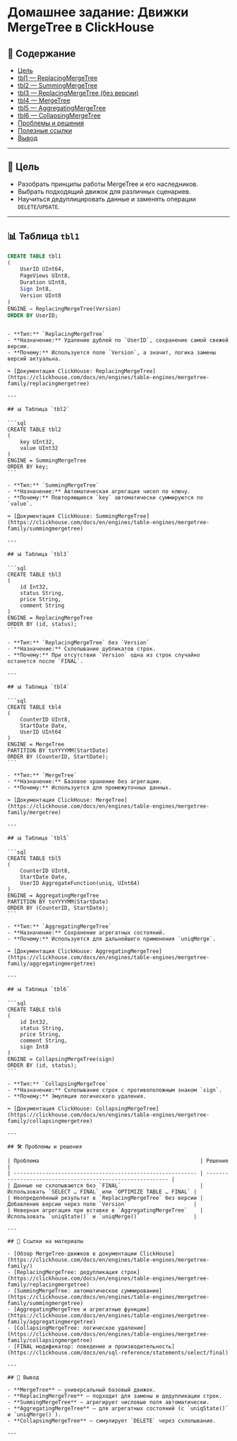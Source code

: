 # Домашнее задание: Движки MergeTree в ClickHouse

## 📑 Содержание

- [Цель](#-цель)
- [tbl1 — ReplacingMergeTree](#-таблица-tbl1)
- [tbl2 — SummingMergeTree](#-таблица-tbl2)
- [tbl3 — ReplacingMergeTree (без версии)](#-таблица-tbl3)
- [tbl4 — MergeTree](#-таблица-tbl4)
- [tbl5 — AggregatingMergeTree](#-таблица-tbl5)
- [tbl6 — CollapsingMergeTree](#-таблица-tbl6)
- [Проблемы и решения](#-проблемы-и-решения)
- [Полезные ссылки](#-ссылки-на-материалы)
- [Вывод](#вывод)

---

## 🎯 Цель

- Разобрать принципы работы MergeTree и его наследников.
- Выбрать подходящий движок для различных сценариев.
- Научиться дедуплицировать данные и заменять операции `DELETE`/`UPDATE`.

---

## 📊 Таблица `tbl1`

```sql
CREATE TABLE tbl1
(
    UserID UInt64,
    PageViews UInt8,
    Duration UInt8,
    Sign Int8,
    Version UInt8
)
ENGINE = ReplacingMergeTree(Version)
ORDER BY UserID;
```

````

- **Тип:** `ReplacingMergeTree`
- **Назначение:** Удаление дублей по `UserID`, сохранение самой свежей версии.
- **Почему:** Используется поле `Version`, а значит, логика замены версий актуальна.

➡️ [Документация ClickHouse: ReplacingMergeTree](https://clickhouse.com/docs/en/engines/table-engines/mergetree-family/replacingmergetree)

---

## 📊 Таблица `tbl2`

```sql
CREATE TABLE tbl2
(
    key UInt32,
    value UInt32
)
ENGINE = SummingMergeTree
ORDER BY key;
```

- **Тип:** `SummingMergeTree`
- **Назначение:** Автоматическая агрегация чисел по ключу.
- **Почему:** Повторяющиеся `key` автоматически суммируются по `value`.

➡️ [Документация ClickHouse: SummingMergeTree](https://clickhouse.com/docs/en/engines/table-engines/mergetree-family/summingmergetree)

---

## 📊 Таблица `tbl3`

```sql
CREATE TABLE tbl3
(
    id Int32,
    status String,
    price String,
    comment String
)
ENGINE = ReplacingMergeTree
ORDER BY (id, status);
```

- **Тип:** `ReplacingMergeTree` без `Version`
- **Назначение:** Схлопывание дубликатов строк.
- **Почему:** При отсутствии `Version` одна из строк случайно останется после `FINAL`.

---

## 📊 Таблица `tbl4`

```sql
CREATE TABLE tbl4
(
    CounterID UInt8,
    StartDate Date,
    UserID UInt64
)
ENGINE = MergeTree
PARTITION BY toYYYYMM(StartDate)
ORDER BY (CounterID, StartDate);
```

- **Тип:** `MergeTree`
- **Назначение:** Базовое хранение без агрегации.
- **Почему:** Используется для промежуточных данных.

➡️ [Документация ClickHouse: MergeTree](https://clickhouse.com/docs/en/engines/table-engines/mergetree-family/mergetree)

---

## 📊 Таблица `tbl5`

```sql
CREATE TABLE tbl5
(
    CounterID UInt8,
    StartDate Date,
    UserID AggregateFunction(uniq, UInt64)
)
ENGINE = AggregatingMergeTree
PARTITION BY toYYYYMM(StartDate)
ORDER BY (CounterID, StartDate);
```

- **Тип:** `AggregatingMergeTree`
- **Назначение:** Сохранение агрегатных состояний.
- **Почему:** Используется для дальнейшего применения `uniqMerge`.

➡️ [Документация ClickHouse: AggregatingMergeTree](https://clickhouse.com/docs/en/engines/table-engines/mergetree-family/aggregatingmergetree)

---

## 📊 Таблица `tbl6`

```sql
CREATE TABLE tbl6
(
    id Int32,
    status String,
    price String,
    comment String,
    sign Int8
)
ENGINE = CollapsingMergeTree(sign)
ORDER BY (id, status);
```

- **Тип:** `CollapsingMergeTree`
- **Назначение:** Схлопывание строк с противоположным знаком `sign`.
- **Почему:** Эмуляция логического удаления.

➡️ [Документация ClickHouse: CollapsingMergeTree](https://clickhouse.com/docs/en/engines/table-engines/mergetree-family/collapsingmergetree)

---

## 🛠 Проблемы и решения

| Проблема                                                   | Решение                                                    |
| ---------------------------------------------------------- | ---------------------------------------------------------- |
| Данные не схлопываются без `FINAL`                         | Использовать `SELECT … FINAL` или `OPTIMIZE TABLE … FINAL` |
| Неопределённый результат в `ReplacingMergeTree` без версии | Добавление версии через поле `Version`                     |
| Неверная агрегация при вставке в `AggregatingMergeTree`    | Использовать `uniqState()` и `uniqMerge()`                 |

---

## 🔗 Ссылки на материалы

- [Обзор MergeTree-движков в документации ClickHouse](https://clickhouse.com/docs/en/engines/table-engines/mergetree-family/)
- [ReplacingMergeTree: дедупликация строк](https://clickhouse.com/docs/en/engines/table-engines/mergetree-family/replacingmergetree)
- [SummingMergeTree: автоматическое суммирование](https://clickhouse.com/docs/en/engines/table-engines/mergetree-family/summingmergetree)
- [AggregatingMergeTree и агрегатные функции](https://clickhouse.com/docs/en/engines/table-engines/mergetree-family/aggregatingmergetree)
- [CollapsingMergeTree: логическое удаление](https://clickhouse.com/docs/en/engines/table-engines/mergetree-family/collapsingmergetree)
- [FINAL модификатор: поведение и производительность](https://clickhouse.com/docs/en/sql-reference/statements/select/final)

---

## 🧾 Вывод

- **MergeTree** — универсальный базовый движок.
- **ReplacingMergeTree** — подходит для замены и дедупликации строк.
- **SummingMergeTree** — агрегирует числовые поля автоматически.
- **AggregatingMergeTree** — для агрегатных состояний (с `uniqState()` и `uniqMerge()`).
- **CollapsingMergeTree** — симулирует `DELETE` через схлопывание.

---
````
